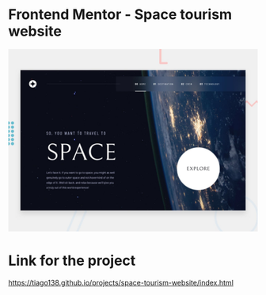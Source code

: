 # Frontend Mentor - Space tourism website

![Design preview for the Space tourism website coding challenge](./preview.jpg)

# Link for the project

https://tiago138.github.io/projects/space-tourism-website/index.html
